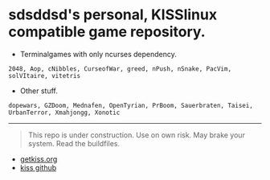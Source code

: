 # sdsddsd's personal, KISSlinux compatible game repository.

- Terminalgames with only ncurses dependency.
```
2048, Aop, cNibbles, CurseofWar, greed, nPush, nSnake, PacVim, solVItaire, vitetris
```

- Other stuff.
```
dopewars, GZDoom, Mednafen, OpenTyrian, PrBoom, Sauerbraten, Taisei, UrbanTerror, Xmahjongg, Xonotic
```

---

> This repo is under construction. Use on own risk. May brake your system. Read the buildfiles.


* [getkiss.org](https://getkiss.org/)
* [kiss github](https://github.com/kisslinux)
